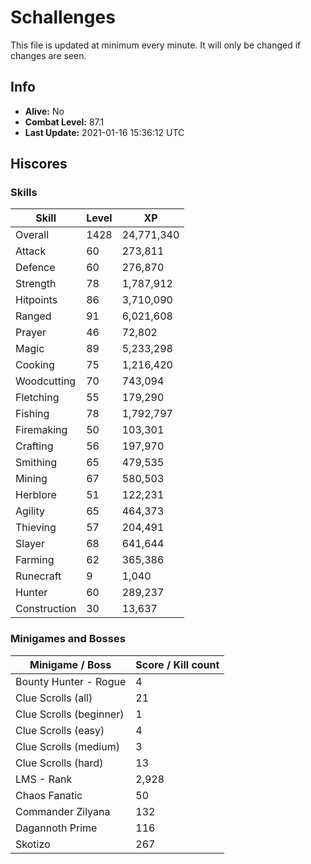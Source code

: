 # Schallenges

This file is updated at minimum every minute. It will only be changed if changes are seen.

## Info

 - **Alive:** No
 - **Combat Level:** 87.1
 - **Last Update:** 2021-01-16 15:36:12 UTC

## Hiscores

### Skills

| Skill | Level | XP |
|--|--|--|
| Overall | 1428 | 24,771,340 |
| Attack | 60 | 273,811 |
| Defence | 60 | 276,870 |
| Strength | 78 | 1,787,912 |
| Hitpoints | 86 | 3,710,090 |
| Ranged | 91 | 6,021,608 |
| Prayer | 46 | 72,802 |
| Magic | 89 | 5,233,298 |
| Cooking | 75 | 1,216,420 |
| Woodcutting | 70 | 743,094 |
| Fletching | 55 | 179,290 |
| Fishing | 78 | 1,792,797 |
| Firemaking | 50 | 103,301 |
| Crafting | 56 | 197,970 |
| Smithing | 65 | 479,535 |
| Mining | 67 | 580,503 |
| Herblore | 51 | 122,231 |
| Agility | 65 | 464,373 |
| Thieving | 57 | 204,491 |
| Slayer | 68 | 641,644 |
| Farming | 62 | 365,386 |
| Runecraft | 9 | 1,040 |
| Hunter | 60 | 289,237 |
| Construction | 30 | 13,637 |

### Minigames and Bosses

| Minigame / Boss | Score / Kill count |
|--|--|
| Bounty Hunter - Rogue | 4 |
| Clue Scrolls (all) | 21 |
| Clue Scrolls (beginner) | 1 |
| Clue Scrolls (easy) | 4 |
| Clue Scrolls (medium) | 3 |
| Clue Scrolls (hard) | 13 |
| LMS - Rank | 2,928 |
| Chaos Fanatic | 50 |
| Commander Zilyana | 132 |
| Dagannoth Prime | 116 |
| Skotizo | 267 |
